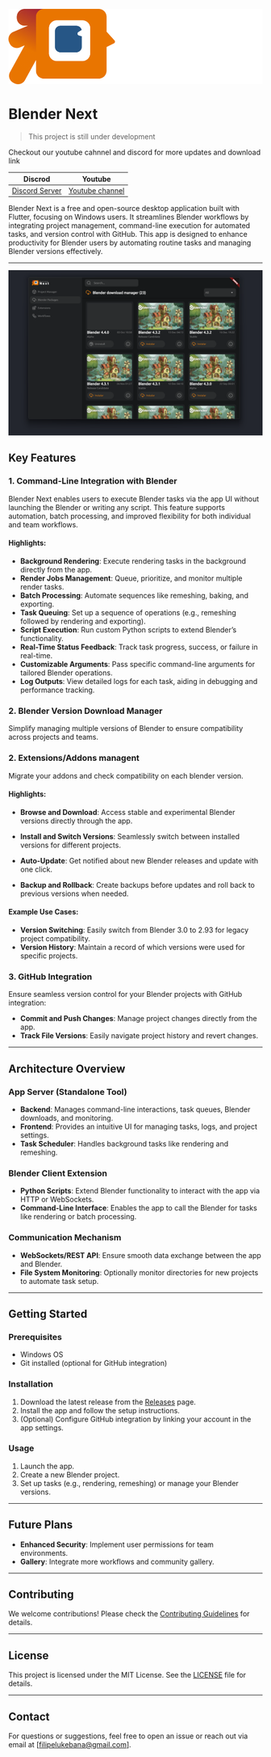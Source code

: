 ![alt text](assets/blender-next-labeled-colored.png)

# Blender Next

> This project is still under development

Checkout our youtube cahnnel and discord for more updates and download link

| Discrod                                       | Youtube                                                 |
| --------------------------------------------- | ------------------------------------------------------- |
| [Discord Server](https://discord.gg/JUrSyXD7) | [Youtube channel](https://www.youtube.com/@blendernext) |

Blender Next is a free and open-source desktop application built with Flutter,
focusing on Windows users. It streamlines Blender workflows by integrating
project management, command-line execution for automated tasks, and version
control with GitHub. This app is designed to enhance productivity for Blender
users by automating routine tasks and managing Blender versions effectively.

---

![Blender next screenshot](screenshots/Screenshot001.png)

## Key Features

### 1. **Command-Line Integration with Blender**

Blender Next enables users to execute Blender tasks via the app UI without
launching the Blender or writing any script. This feature supports automation,
batch processing, and improved flexibility for both individual and team
workflows.

#### Highlights:

- **Background Rendering**: Execute rendering tasks in the background directly
  from the app.
- **Render Jobs Management**: Queue, prioritize, and monitor multiple render
  tasks.
- **Batch Processing**: Automate sequences like remeshing, baking, and
  exporting.
- **Task Queuing**: Set up a sequence of operations (e.g., remeshing followed by
  rendering and exporting).
- **Script Execution**: Run custom Python scripts to extend Blender’s
  functionality.
- **Real-Time Status Feedback**: Track task progress, success, or failure in
  real-time.
- **Customizable Arguments**: Pass specific command-line arguments for tailored
  Blender operations.
- **Log Outputs**: View detailed logs for each task, aiding in debugging and
  performance tracking.

### 2. **Blender Version Download Manager**

Simplify managing multiple versions of Blender to ensure compatibility across
projects and teams.

### 2. **Extensions/Addons managent**

Migrate your addons and check compatibility on each blender version.

#### Highlights:

- **Browse and Download**: Access stable and experimental Blender versions
  directly through the app.
- **Install and Switch Versions**: Seamlessly switch between installed versions
  for different projects.
- **Auto-Update**: Get notified about new Blender releases and update with one
  click.

- **Backup and Rollback**: Create backups before updates and roll back to
  previous versions when needed.

#### Example Use Cases:

- **Version Switching**: Easily switch from Blender 3.0 to 2.93 for legacy
  project compatibility.
- **Version History**: Maintain a record of which versions were used for
  specific projects.

### 3. **GitHub Integration**

Ensure seamless version control for your Blender projects with GitHub
integration:

- **Commit and Push Changes**: Manage project changes directly from the app.
- **Track File Versions**: Easily navigate project history and revert changes.

---

## Architecture Overview

### App Server (Standalone Tool)

- **Backend**: Manages command-line interactions, task queues, Blender
  downloads, and monitoring.
- **Frontend**: Provides an intuitive UI for managing tasks, logs, and project
  settings.
- **Task Scheduler**: Handles background tasks like rendering and remeshing.

### Blender Client Extension

- **Python Scripts**: Extend Blender functionality to interact with the app via
  HTTP or WebSockets.
- **Command-Line Interface**: Enables the app to call the Blender for tasks like
  rendering or batch processing.

### Communication Mechanism

- **WebSockets/REST API**: Ensure smooth data exchange between the app and
  Blender.
- **File System Monitoring**: Optionally monitor directories for new projects to
  automate task setup.

---

## Getting Started

### Prerequisites

- Windows OS
- Git installed (optional for GitHub integration)

### Installation

1. Download the latest release from the
   [Releases](https://github.com/luk3d/blender_next/releases) page.
2. Install the app and follow the setup instructions.
3. (Optional) Configure GitHub integration by linking your account in the app
   settings.

### Usage

1. Launch the app.
2. Create a new Blender project.
3. Set up tasks (e.g., rendering, remeshing) or manage your Blender versions.

---

## Future Plans

- **Enhanced Security**: Implement user permissions for team environments.
- **Gallery**: Integrate more workflows and community gallery.

---

## Contributing

We welcome contributions! Please check the
[Contributing Guidelines](https://github.com/luk3d/blender_next/blob/main/CONTRIBUTING.md)
for details.

---

## License

This project is licensed under the MIT License. See the
[LICENSE](https://github.com/luk3d/blender_next/blob/main/LICENSE) file for
details.

---

## Contact

For questions or suggestions, feel free to open an issue or reach out via email
at [filipelukebana@gmail.com].
